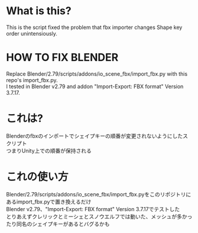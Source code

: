# What is this?
This is the script fixed the problem that fbx importer changes Shape key order unintensiously.

# HOW TO FIX BLENDER
Replace Blender/2.79/scripts/addons/io_scene_fbx/import_fbx.py with this repo's import_fbx.py.  
I tested in Blender v2.79 and addon "Import-Export: FBX format" Version 3.7.17.

# これは?
Blenderのfbxのインポートでシェイプキーの順番が変更されないようにしたスクリプト  
つまりUnity上での順番が保持される

# これの使い方
Blender/2.79/scripts/addons/io_scene_fbx/import_fbx.pyをこのリポジトリにあるimport_fbx.pyで置き換えるだけ  
Blender v2.79、"Import-Export: FBX format" Version 3.7.17でテストした  
とりあえずクレリックとミーシェとスノウエルフでは動いた、メッシュが多かったり同名のシェイプキーがあるとバグるかも